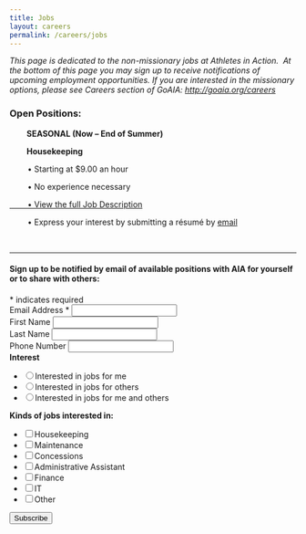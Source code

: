 ```yaml
---
title: Jobs
layout: careers
permalink: /careers/jobs
---
```

<div class="container"><p><em>This page is dedicated to the non-missionary jobs at Athletes in Action.&nbsp; At the bottom of this <g class="gr_ gr_33 gr-alert gr_gramm gr_inline_cards gr_run_anim Punctuation only-ins replaceWithoutSep" id="33" data-gr-id="33">page</g> you may sign up to receive notifications of upcoming employment opportunities. If you are interested in the missionary options, please see Careers section of GoAIA: <a href="http://goaia.org/careers">http://goaia.org/careers</a></em></p><h3>Open Positions:</h3><p style="padding-left: 30px;"><strong>SEASONAL (Now &ndash; End of Summer)</strong></p><p style="padding-left: 30px;"><strong>Housekeeping </strong></p><p>&nbsp;&nbsp;&nbsp;&nbsp;&nbsp;&nbsp;&nbsp; &bull; Starting at $9.00 an hour</p><p>&nbsp;&nbsp;&nbsp;&nbsp;&nbsp;&nbsp;&nbsp; &bull; No experience necessary</p><p><a href="http://goaia.org/uploads/careers/AIA_Housekeeping_Assoc_1.pdf" target="_blank">&nbsp;&nbsp;&nbsp;&nbsp;&nbsp;&nbsp;&nbsp; &bull; View the full Job Description</a></p><p>&nbsp;&nbsp;&nbsp;&nbsp;&nbsp;&nbsp;&nbsp; &bull; Express your interest by submitting a r&eacute;sum&eacute; by <a href="mailto:aiahrservices@athletesinaction.org?subject=Housekeeping%20Interest">email</a></p><p>&nbsp;</p><hr /><p></p><h4>Sign up to be notified by email of available positions with AIA for yourself or to share with others:</h4><h4></h4><p></p><div id="mc_embed_signup"><form action="//goaia.us15.list-manage.com/subscribe/post?u=fe9d47c7fd78d453b015a5950&amp;id=641eb9edcd" method="post" id="mc-embedded-subscribe-form" name="mc-embedded-subscribe-form" class="validate" target="_blank" novalidate=""><div id="mc_embed_signup_scroll"><div class="indicates-required"><span class="asterisk">*</span> indicates required</div><div class="mc-field-group"><label for="mce-EMAIL">Email Address <span class="asterisk">*</span> </label> <input value="" name="EMAIL" class="required email" id="mce-EMAIL" type="email" /></div><div class="mc-field-group"><label for="mce-FNAME">First Name </label> <input value="" name="FNAME" class="" id="mce-FNAME" type="text" /></div><div class="mc-field-group"><label for="mce-LNAME">Last Name </label> <input value="" name="LNAME" class="" id="mce-LNAME" type="text" /></div><div class="mc-field-group size1of2"><label for="mce-MMERGE3">Phone Number </label> <input name="MMERGE3" class="" value="" id="mce-MMERGE3" type="text" /></div><div class="mc-field-group input-group"><strong>Interest </strong><ul><li><input value="1" name="group[1005]" id="mce-group[1005]-1005-0" type="radio" /><label for="mce-group[1005]-1005-0">Interested in jobs for me</label></li><li><input value="2" name="group[1005]" id="mce-group[1005]-1005-1" type="radio" /><label for="mce-group[1005]-1005-1">Interested in jobs for others</label></li><li><input value="4" name="group[1005]" id="mce-group[1005]-1005-2" type="radio" /><label for="mce-group[1005]-1005-2">Interested in jobs for me and others</label></li></ul></div><div class="mc-field-group input-group"><strong>Kinds of jobs interested in: </strong><ul><li><input value="8" name="group[1009][8]" id="mce-group[1009]-1009-0" type="checkbox" /><label for="mce-group[1009]-1009-0">Housekeeping</label></li><li><input value="16" name="group[1009][16]" id="mce-group[1009]-1009-1" type="checkbox" /><label for="mce-group[1009]-1009-1">Maintenance</label></li><li><input value="32" name="group[1009][32]" id="mce-group[1009]-1009-2" type="checkbox" /><label for="mce-group[1009]-1009-2">Concessions</label></li><li><input value="64" name="group[1009][64]" id="mce-group[1009]-1009-3" type="checkbox" /><label for="mce-group[1009]-1009-3">Administrative Assistant</label></li><li><input value="128" name="group[1009][128]" id="mce-group[1009]-1009-4" type="checkbox" /><label for="mce-group[1009]-1009-4">Finance</label></li><li><input value="256" name="group[1009][256]" id="mce-group[1009]-1009-5" type="checkbox" /><label for="mce-group[1009]-1009-5">IT</label></li><li><input value="512" name="group[1009][512]" id="mce-group[1009]-1009-6" type="checkbox" /><label for="mce-group[1009]-1009-6">Other</label></li></ul></div><div id="mce-responses" class="clear"><div class="response" id="mce-error-response" style="display: none;"></div><div class="response" id="mce-success-response" style="display: none;"></div></div><!-- real people should not fill this in and expect good things - do not remove this or risk form bot signups--><div style="position: absolute; left: -5000px;" aria-hidden="true"><input name="b_fe9d47c7fd78d453b015a5950_641eb9edcd" value="" type="text" tabindex="-1" /></div><div class="clear"><input value="Subscribe" name="subscribe" id="mc-embedded-subscribe" class="button" type="submit" /></div></div></form></div><script type="text/javascript" src="//s3.amazonaws.com/downloads.mailchimp.com/js/mc-validate.js"></script><script type="text/javascript">// <![CDATA[(function($) {window.fnames = new Array(); window.ftypes = new Array();fnames[0]='EMAIL';ftypes[0]='email';fnames[1]='FNAME';ftypes[1]='text';fnames[2]='LNAME';ftypes[2]='text';fnames[3]='MMERGE3';ftypes[3]='phone';}(jQuery));var $mcj = jQuery.noConflict(true);// ]]></script></div>